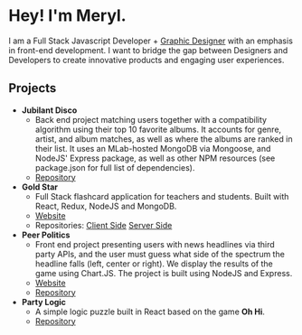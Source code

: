 # Hey! I'm Meryl.

I am a Full Stack Javascript Developer + [Graphic Designer](https://www.madebymeryl.com) with an emphasis in front-end development. I want to bridge the gap between Designers and Developers to create innovative products and engaging user experiences.

## Projects
* **Jubilant Disco**
    * Back end project matching users together with a compatibility algorithm using their top 10 favorite albums. It accounts for genre, artist, and album matches, as well as where the albums are ranked in their list. It uses an MLab-hosted MongoDB via Mongoose, and NodeJS' Express package, as well as other NPM resources (see package.json for full list of dependencies).
    <!-- * [Website](http://jubilant-disco.herokuapp.com/) -->
    * [Repository](https://github.com/jubilant-disco/jubilant-disco)
* **Gold Star**
    * Full Stack flashcard application for teachers and students. Built with React, Redux, NodeJS and MongoDB. 
    * [Website](https://gold-star.herokuapp.com/)
    * Repositories: [Client Side](https://github.com/GoldStarPDX/GoldStar) [Server Side](https://github.com/GoldStarPDX/GoldStarServer)
* **Peer Politics**
    * Front end project presenting users with news headlines via third party APIs, and the user must guess what side of the spectrum the headline falls (left, center or right). We display the results of the game using Chart.JS. The project is built using NodeJS and Express.
    * [Website](https://peer-politics.herokuapp.com/)
    * [Repository](https://github.com/merylturner/Peer-Politics)
* **Party Logic**
    * A simple logic puzzle built in React based on the game **Oh Hi**.
    <!-- * [Website](https://www.madebymeryl.com) -->
    * [Repository](https://github.com/merylturner/logic-puzzle)
<!-- * **Tutorial Game**
    * Description here
    * [Website](https://jchurchman.github.io/teamrocketman/)
    * [Repository](https://github.com/merylturner/teamrocketman) -->


